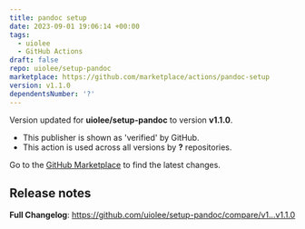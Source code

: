 ```yaml
---
title: pandoc setup
date: 2023-09-01 19:06:14 +00:00
tags:
  - uiolee
  - GitHub Actions
draft: false
repo: uiolee/setup-pandoc
marketplace: https://github.com/marketplace/actions/pandoc-setup
version: v1.1.0
dependentsNumber: '?'
---
```



Version updated for **uiolee/setup-pandoc** to version **v1.1.0**.
- This publisher is shown as 'verified' by GitHub.
- This action is used across all versions by **?** repositories.

Go to the [GitHub Marketplace](https://github.com/marketplace/actions/pandoc-setup) to find the latest changes.

## Release notes

**Full Changelog**: https://github.com/uiolee/setup-pandoc/compare/v1...v1.1.0
